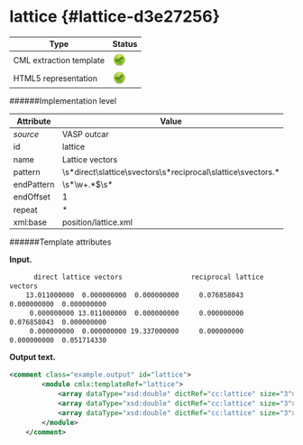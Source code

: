 # lattice {#lattice-d3e27256}


| Type                                                                                                                                                | Status                                                                                                                                              |
|----|----|
| CML extraction template                                                                                                                             | ![](/imgs/Total.png)                                                                                                                                |
| HTML5 representation                                                                                                                                | ![](/imgs/Total.png)                                                                                                                                |

######Implementation level

| Attribute                                                                                                                                           | Value                                                                                                                                               |
|----|----|
| *source*                                                                                                                                            | VASP outcar                                                                                                                                         |
| id                                                                                                                                                  | lattice                                                                                                                                             |
| name                                                                                                                                                | Lattice vectors                                                                                                                                     |
| pattern                                                                                                                                             | \\s\*direct\\slattice\\svectors\\s\*reciprocal\\slattice\\svectors.\*                                                                               |
| endPattern                                                                                                                                          | \\s\*\\w+.\*\$\\s\*                                                                                                                                 |
| endOffset                                                                                                                                           | 1                                                                                                                                                   |
| repeat                                                                                                                                              | \*                                                                                                                                                  |
| xml:base                                                                                                                                            | position/lattice.xml                                                                                                                                |

######Template attributes

**Input.**

          direct lattice vectors                 reciprocal lattice vectors
        13.011000000  0.000000000  0.000000000     0.076858043  0.000000000  0.000000000
         0.000000000 13.011000000  0.000000000     0.000000000  0.076858043  0.000000000
         0.000000000  0.000000000 19.337000000     0.000000000  0.000000000  0.051714330
        
        

**Output text.**

```xml
<comment class="example.output" id="lattice">
        <module cmlx:templateRef="lattice">
            <array dataType="xsd:double" dictRef="cc:lattice" size="3">13.011000000 0.000000000 0.000000000</array>
            <array dataType="xsd:double" dictRef="cc:lattice" size="3">0.000000000 13.011000000 0.000000000</array>
            <array dataType="xsd:double" dictRef="cc:lattice" size="3">0.000000000 0.000000000 19.337000000</array>
        </module> 
    </comment>
```
